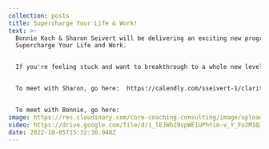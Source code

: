 ```yaml
---
collection: posts
title: Supercharge Your Life & Work!
text: >-
  B﻿onnie Koch & Sharon Seivert will be delivering an exciting new program:
  Supercharge Your Life and Work. 


  I﻿f you're feeling stuck and want to breakthrough to a whole new level in your own life and work, contact us for a clarity session so we can decide if this is right for you. 


  T﻿o meet with Sharon, go here:  https://calendly.com/sseivert-1/clarity-session


  T﻿o meet with Bonnie, go here:
image: https://res.cloudinary.com/core-coaching-consulting/image/upload/v1664393534/Supercharge_3.jpb_icksmr.jpg
video: https://drive.google.com/file/d/1_lEJWbZ9vpWE1UPhtim-v_Y_Fu2M1QJv/view?usp=sharing
date: 2022-10-05T15:32:30.948Z
---
```

